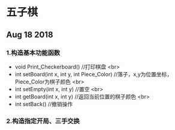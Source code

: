 # 五子棋

## Aug 18 2018

### 1.构造基本功能函数
   - void Print_Checkerboard() //打印棋盘 \<br>
   - int setBoard(int x, int y, int Piece_Color) //落子，x,y为位置坐标，Piece_Color为棋子颜色 \<br>
   - int setEmpty(int x, int y) //置空 \<br>
   - int getBoard(int x, int y) //返回当前位置的棋子颜色 \<br>
   - int setBack() //撤销操作
### 2.构造指定开局、三手交换
